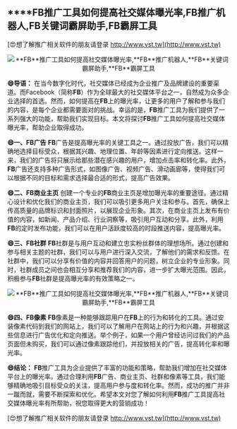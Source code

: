## ****FB**推广工具如何提高社交媒体曝光率,**FB**推广机器人,**FB**关键词霸屏助手,**FB**霸屏工具**

[😍想了解推广相关软件的朋友请登录 http://www.vst.tw](http://www.vst.tw)

 <center><img src="https://vst.tw/MP4/tuiguang/png/4.png" alt="**FB**推广工具如何提高社交媒体曝光率,**FB**推广机器人,**FB**关键词霸屏助手,**FB**霸屏工具"></center>

**😄导语：**
在当今数字化时代，社交媒体已经成为企业推广及品牌建设的重要渠道。而Facebook（简称**FB**）作为全球最大的社交媒体平台之一，自然成为众多企业选择的首选。然而，如何提高在**FB**上的曝光率，让更多的用户了解和参与我们的内容，是每个企业都需要面对的挑战。幸运的是，**FB**推广工具为我们提供了一系列强大的功能，帮助我们实现目标。本文将探讨**FB**推广工具如何提高社交媒体曝光率，帮助企业取得成功。

**😄一、**FB**广告**
**FB**广告是提高曝光率的关键工具之一。通过投放广告，我们可以精确地选择目标受众，根据其兴趣、地理位置、年龄等因素进行定向推送。这样一来，我们的广告将只展示给那些潜在感兴趣的用户，增加点击率和转化率。此外，**FB**广告还支持多种广告形式，如图像广告、视频广告、滑动画廊等，使得我们可以根据不同的目标和需求选择最合适的形式，提高广告效果。

**😄二、**FB**商业主页**
创建一个专业的**FB**商业主页是增加曝光率的重要途径。通过精心设计和优化我们的商业主页，我们可以吸引更多用户关注和参与。首先，确保上传高质量的品牌标识和封面照片，以展现企业形象。其次，在商业主页上发布有价值的内容，如新闻、产品介绍、行业洞察等，吸引用户互动和分享。此外，利用**FB**的定时发布功能，我们可以在用户活跃度较高的时段推送内容，提高曝光率。

**😄三、**FB**社群**
**FB**社群是与用户互动和建立忠实粉丝群体的理想场所。通过创建和参与相关主题的社群，我们可以与用户进行深入交流，了解他们的需求和反馈。在社群中，我们可以分享有价值的内容并回答用户的问题，树立企业的专业形象。同时，社群成员之间也会相互分享和推荐我们的内容，进一步扩大曝光范围。因此，积极参与**FB**社群是提高曝光率的有效策略之一。

 <center><img src="https://vst.tw/MP4/tuiguang/png/6.png" alt="**FB**推广工具如何提高社交媒体曝光率,**FB**推广机器人,**FB**关键词霸屏助手,**FB**霸屏工具"></center>

**😄四、**FB**像素**
**FB**像素是一种能够跟踪用户在**FB**上的行为和转化的工具。通过安装像素代码到我们的网站上，我们可以了解用户在网站上的行为和兴趣，并根据这些信息进行广告优化和定向推送。举个例子，如果一个用户曾经访问过我们的产品页面但未购买，我们可以通过像素跟踪他们，并投放相关的广告，提高转化率和曝光率。

**😄结论：**
**FB**推广工具为企业提供了丰富的功能和策略，帮助我们增加在社交媒体平台上的曝光率。通过合理利用**FB**广告、商业主页、社群和像素等工具，我们能够精确地吸引目标受众的关注，提高用户参与度和转化率。然而，成功的推广并非一蹴而就，需要不断探索和优化。希望本文对您了解如何利用**FB**推广工具提高社交媒体曝光率有所帮助，祝您取得更大的营销成功！

[😍想了解推广相关软件的朋友请登录 http://www.vst.tw](http://www.vst.tw)



